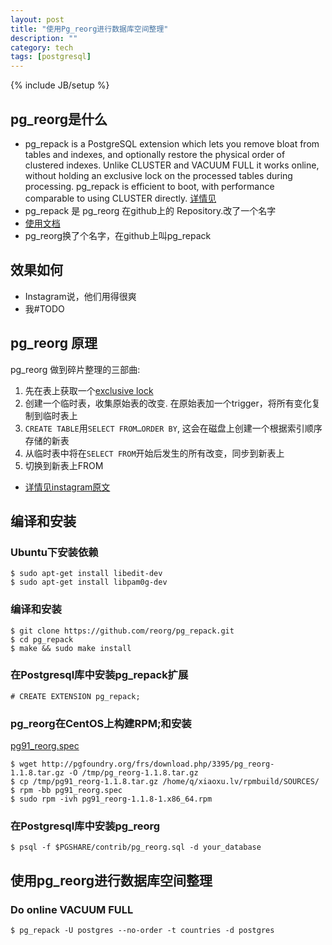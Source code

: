 ```yaml
---
layout: post
title: "使用Pg_reorg进行数据库空间整理"
description: ""
category: tech
tags: [postgresql]
---
```

{% include JB/setup %}

## pg_reorg是什么
- pg_repack is a PostgreSQL extension which lets you remove bloat from tables and indexes, and optionally restore the physical order of clustered indexes. Unlike CLUSTER and VACUUM FULL it works online, without holding an exclusive lock on the processed tables during processing. pg_repack is efficient to boot, with performance comparable to using CLUSTER directly. [详情见][pg_reorg_src]
- pg_repack 是 pg_reorg 在github上的 Repository.改了一个名字
- [使用文档][reorg_tutorial]
- pg_reorg换了个名字，在github上叫pg_repack

## 效果如何
- Instagram说，他们用得很爽
- 我#TODO

## pg_reorg 原理
 pg_reorg 做到碎片整理的三部曲:
1. 先在表上获取一个[exclusive lock][exclusive_lock]
2. 创建一个临时表，收集原始表的改变. 在原始表加一个trigger，将所有变化复制到临时表上
3. `CREATE TABLE`用`SELECT FROM…ORDER BY`, 这会在磁盘上创建一个根据索引顺序存储的新表
4. 从临时表中将在`SELECT FROM`开始后发生的所有改变，同步到新表上
5. 切换到新表上FROM

- [详情见instagram原文][pg_reorg_from_instagram]


## 编译和安装
### Ubuntu下安装依赖

    $ sudo apt-get install libedit-dev
    $ sudo apt-get install libpam0g-dev


### 编译和安装
    $ git clone https://github.com/reorg/pg_repack.git
    $ cd pg_repack
    $ make && sudo make install

### 在Postgresql库中安装pg_repack扩展
    # CREATE EXTENSION pg_repack;

### pg_reorg在CentOS上构建RPM;和安装
[pg91_reorg.spec]

    $ wget http://pgfoundry.org/frs/download.php/3395/pg_reorg-1.1.8.tar.gz -O /tmp/pg_reorg-1.1.8.tar.gz
    $ cp /tmp/pg91_reorg-1.1.8.tar.gz /home/q/xiaoxu.lv/rpmbuild/SOURCES/
    $ rpm -bb pg91_reorg.spec
    $ sudo rpm -ivh pg91_reorg-1.1.8-1.x86_64.rpm

### 在Postgresql库中安装pg_reorg
    $ psql -f $PGSHARE/contrib/pg_reorg.sql -d your_database


## 使用pg_reorg进行数据库空间整理
### Do online VACUUM FULL
    $ pg_repack -U postgres --no-order -t countries -d postgres


[pg_reorg_src]: https://github.com/reorg/pg_repack
[reorg_tutorial]: http://reorg.projects.pgfoundry.org/pg_reorg.html
[pg91_reorg.spec]: https://gist.github.com/lxxstc/bc3798b410e869b5e8ff
[pg_reorg_from_instagram]: http://instagram-engineering.tumblr.com/post/40781627982/handling-growth-with-postgres-5-tips-from-instagram
[exclusive_lock]: http://www.postgresql.org/docs/current/static/explicit-locking.html
